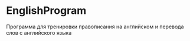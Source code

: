 # EnglishProgram

Программа для тренировки правописания на английском и перевода слов с английского языка

